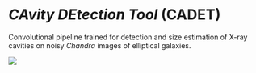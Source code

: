 # *CAvity DEtection Tool* (CADET)
Convolutional pipeline trained for detection and size estimation of X-ray cavities on noisy *Chandra* images of elliptical galaxies.

<img src="pictures/architecture.png">
